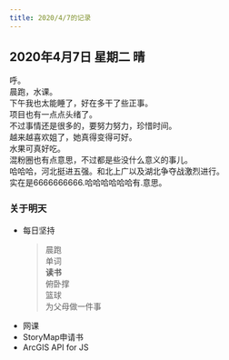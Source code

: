 ```yaml
---
title: 2020/4/7的记录
---
```

## 2020年4月7日 星期二 晴
呼。  
晨跑，水课。  
下午我也太能睡了，好在多干了些正事。  
项目也有一点点头绪了。  
不过事情还是很多的，要努力努力，珍惜时间。  
越来越喜欢姐了，她真得变得可好。  
水果可真好吃。  
混粉圈也有点意思，不过都是些没什么意义的事儿。  
哈哈哈，河北挺进五强。和北上广以及湖北争夺战激烈进行。  
实在是6666666666.哈哈哈哈哈哈有.意思。  
### 关于明天
* 每日坚持
	> 晨跑  
	> 单词  
	> **读书**  
	> 俯卧撑  
	> 篮球  
	> 为父母做一件事
* 网课  
* StoryMap申请书  
* ArcGIS API for JS  